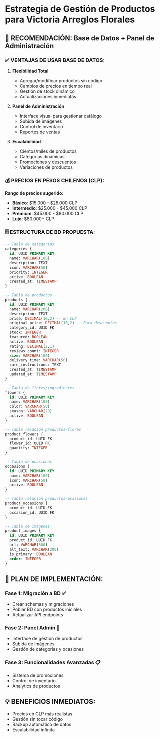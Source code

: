 # Estrategia de Gestión de Productos para Victoria Arreglos Florales

## 🎯 RECOMENDACIÓN: Base de Datos + Panel de Administración

### ✅ **VENTAJAS DE USAR BASE DE DATOS:**

1. **Flexibilidad Total**
   - Agregar/modificar productos sin código
   - Cambios de precios en tiempo real
   - Gestión de stock dinámico
   - Actualizaciones inmediatas

2. **Panel de Administración**
   - Interface visual para gestionar catálogo
   - Subida de imágenes
   - Control de inventario
   - Reportes de ventas

3. **Escalabilidad**
   - Cientos/miles de productos
   - Categorías dinámicas
   - Promociones y descuentos
   - Variaciones de productos

### 💰 **PRECIOS EN PESOS CHILENOS (CLP):**

**Rango de precios sugerido:**
- **Básico**: $15.000 - $25.000 CLP
- **Intermedio**: $25.000 - $45.000 CLP  
- **Premium**: $45.000 - $80.000 CLP
- **Lujo**: $80.000+ CLP

### 🗄️ **ESTRUCTURA DE BD PROPUESTA:**

```sql
-- Tabla de categorías
categories {
  id: UUID PRIMARY KEY
  name: VARCHAR(100)
  description: TEXT
  icon: VARCHAR(50)
  priority: INTEGER
  active: BOOLEAN
  created_at: TIMESTAMP
}

-- Tabla de productos
products {
  id: UUID PRIMARY KEY
  name: VARCHAR(200)
  description: TEXT
  price: DECIMAL(10,2) -- En CLP
  original_price: DECIMAL(10,2) -- Para descuentos
  category_id: UUID FK
  stock: INTEGER
  featured: BOOLEAN
  active: BOOLEAN
  rating: DECIMAL(2,1)
  reviews_count: INTEGER
  size: VARCHAR(100)
  delivery_time: VARCHAR(50)
  care_instructions: TEXT
  created_at: TIMESTAMP
  updated_at: TIMESTAMP
}

-- Tabla de flores/ingredientes
flowers {
  id: UUID PRIMARY KEY
  name: VARCHAR(100)
  color: VARCHAR(50)
  season: VARCHAR(20)
  active: BOOLEAN
}

-- Tabla relación productos-flores
product_flowers {
  product_id: UUID FK
  flower_id: UUID FK
  quantity: INTEGER
}

-- Tabla de ocasiones
occasions {
  id: UUID PRIMARY KEY
  name: VARCHAR(100)
  icon: VARCHAR(50)
  active: BOOLEAN
}

-- Tabla relación productos-ocasiones
product_occasions {
  product_id: UUID FK
  occasion_id: UUID FK
}

-- Tabla de imágenes
product_images {
  id: UUID PRIMARY KEY
  product_id: UUID FK
  url: VARCHAR(500)
  alt_text: VARCHAR(200)
  is_primary: BOOLEAN
  order: INTEGER
}
```

## 🔧 **PLAN DE IMPLEMENTACIÓN:**

### Fase 1: Migración a BD ✅
- Crear schemas y migraciones
- Poblar BD con productos iniciales
- Actualizar API endpoints

### Fase 2: Panel Admin 🚧
- Interface de gestión de productos
- Subida de imágenes
- Gestión de categorías y ocasiones

### Fase 3: Funcionalidades Avanzadas 📋
- Sistema de promociones
- Control de inventario
- Analytics de productos

## 💡 **BENEFICIOS INMEDIATOS:**
- Precios en CLP más realistas
- Gestión sin tocar código
- Backup automático de datos
- Escalabilidad infinita